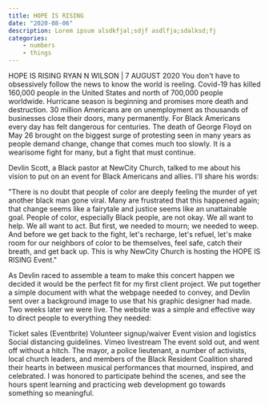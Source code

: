 ```yaml
---
title: HOPE IS RISING
date: "2020-08-06"
description: Lorem ipsum alsdkfjal;sdjf asdlfja;sdalksd;fj
categories:
    - numbers
    - things
---
```

HOPE IS RISING
RYAN N WILSON | 7 AUGUST 2020
You don't have to obsessively follow the news to know the world is reeling. Covid-19 has killed 160,000 people in the United States and north of 700,000 people worldwide. Hurricane season is beginning and promises more death and destruction. 30 million Americans are on unemployment as thousands of businesses close their doors, many permanently. For Black Americans every day has felt dangerous for centuries. The death of George Floyd on May 26 brought on the biggest surge of protesting seen in many years as people demand change, change that comes much too slowly. It is a wearisome fight for many, but a fight that must continue.

Devlin Scott, a Black pastor at NewCity Church, talked to me about his vision to put on an event for Black Americans and allies. I'll share his words:

"There is no doubt that people of color are deeply feeling the murder of yet another black man gone viral. Many are frustrated that this happened again; that change seems like a fairytale and justice seems like an unattainable goal. People of color, especially Black people, are not okay. We all want to help. We all want to act. But first, we needed to mourn; we needed to weep. And before we get back to the fight, let's recharge, let's refuel, let's make room for our neighbors of color to be themselves, feel safe, catch their breath, and get back up. This is why NewCity Church is hosting the HOPE IS RISING Event."

As Devlin raced to assemble a team to make this concert happen we decided it would be the perfect fit for my first client project. We put together a simple document with what the webpage needed to convey, and Devlin sent over a background image to use that his graphic designer had made. Two weeks later we were live. The website was a simple and effective way to direct people to everything they needed:

Ticket sales (Eventbrite)
Volunteer signup/waiver
Event vision and logistics
Social distancing guidelines.
Vimeo livestream
The event sold out, and went off without a hitch. The mayor, a police lieutenant, a number of activists, local church leaders, and members of the Black Resident Coalition shared their hearts in between musical performances that mourned, inspired, and celebrated. I was honored to participate behind the scenes, and see the hours spent learning and practicing web development go towards something so meaningful.
